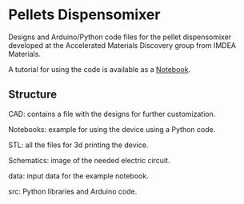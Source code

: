 # Pellets Dispensomixer

Designs and Arduino/Python code files for the pellet dispensomixer developed at the Accelerated Materials Discovery group from IMDEA Materials.

A tutorial for using the code is available as a [Notebook](Notebooks/Example_pellet_dispenser.ipynb).

## Structure

CAD: contains a file with the designs for further customization.

Notebooks: example for using the device using a Python code.

STL: all the files for 3d printing the device.

Schematics: image of the needed electric circuit.

data: input data for the example notebook.

src: Python libraries and Arduino code.

